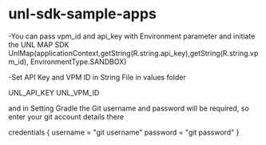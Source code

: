 # unl-sdk-sample-apps

-You can pass vpm_id and api_key with Environment parameter and initiate the UNL MAP SDK
UnlMap(applicationContext,getString(R.string.api_key),getString(R.string.vpm_id), EnvironmentType.SANDBOX)

-Set API Key and VPM ID in String File in values folder 

 <string name="api_key">UNL_API_KEY</string>
 <string name="vpm_id">UNL_VPM_ID</string>
 
and in Setting Gradle the Git username and password will be required, so enter your git account details there

credentials {
username = "git username"
password = "git password"
}